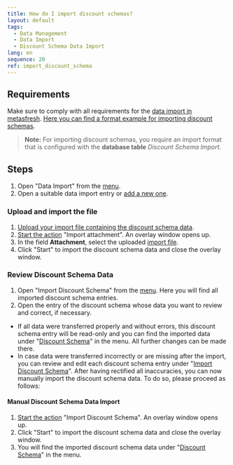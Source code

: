 ```yaml
---
title: How do I import discount schemas?
layout: default
tags:
  - Data Management
  - Data Import
  - Discount Schema Data Import
lang: en
sequence: 20
ref: import_discount_schema
---
```


## Requirements
Make sure to comply with all requirements for the [data import in metasfresh](Data_import_metasfresh). [Here you can find a format example for importing discount schemas](Import_format_example_discount_schema).
 >**Note:** For importing discount schemas, you require an import format that is configured with the **database table** *Discount Schema Import*.

## Steps
1. Open "Data Import" from the [menu](Menu).
1. Open a suitable data import entry or [add a new one](Add_new_data_import_entry).

### Upload and import the file
1. [Upload your import file containing the discount schema data](File_handling).
1. [Start the action](StartAction#actions-menu) "Import attachment". An overlay window opens up.
1. In the field **Attachment**, select the uploaded [import file](Import_file_useful_tips).
1. Click "Start" to import the discount schema data and close the overlay window.

### Review Discount Schema Data
1. Open "Import Discount Schema" from the [menu](Menu). Here you will find all imported discount schema entries.
1. Open the entry of the discount schema whose data you want to review and correct, if necessary.
 - If all data were transferred properly and without errors, this discount schema entry will be read-only and you can find the imported data under "[Discount Schema](Menu)" in the menu. All further changes can be made there.
 - In case data were transferred incorrectly or are missing after the import, you can review and edit each discount schema entry under "[Import Discount Schema](Menu)". After having rectified all inaccuracies, you can now manually import the discount schema data. To do so, please proceed as follows:

#### Manual Discount Schema Data Import
1. [Start the action](StartAction#actions-menu) "Import Discount Schema". An overlay window opens up.
1. Click "Start" to import the discount schema data and close the overlay window.
1. You will find the imported discount schema data under "[Discount Schema](Menu)" in the menu.
